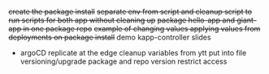 ~~create the package install~~
~~separate env from script and cleanup script to run scripts for both app without cleaning up~~
~~package hello-app and giant-app in one package repo~~
~~example of changing values applying values from deployments on package install~~
demo kapp-controller 
slides
- argoCD
replicate at the edge
cleanup variables from ytt put into file
versioning/upgrade package and repo version
restrict access

